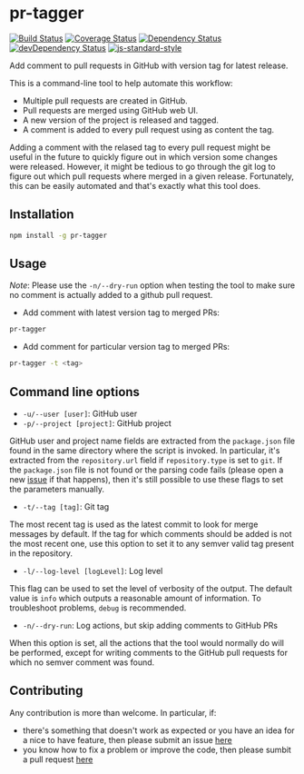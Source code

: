 # pr-tagger

[![Build Status](https://travis-ci.org/jcollado/pr-tagger.svg?branch=master)](https://travis-ci.org/jcollado/pr-tagger)
[![Coverage Status](https://coveralls.io/repos/jcollado/pr-tagger/badge.svg?branch=master&service=github)](https://coveralls.io/github/jcollado/pr-tagger?branch=master)
[![Dependency Status](https://david-dm.org/jcollado/pr-tagger.svg)](https://david-dm.org/jcollado/pr-tagger)
[![devDependency Status](https://david-dm.org/jcollado/pr-tagger/dev-status.svg)](https://david-dm.org/jcollado/pr-tagger#info=devDependencies)
[![js-standard-style](https://img.shields.io/badge/code%20style-standard-brightgreen.svg)](http://standardjs.com/)

Add comment to pull requests in GitHub with version tag for latest release.

This is a command-line tool to help automate this workflow:
- Multiple pull requests are created in GitHub.
- Pull requests are merged using GitHub web UI.
- A new version of the project is released and tagged.
- A comment is added to every pull request using as content the tag.

Adding a comment with the relased tag to every pull request might be useful in the future to quickly figure out in which version some changes were released. However, it might be tedious to go through the git log to figure out which pull requests where merged in a given release. Fortunately, this can be easily automated and that's exactly what this tool does.


## Installation

```bash
npm install -g pr-tagger
```

## Usage

*Note*: Please use the `-n/--dry-run` option when testing the tool to make sure no comment is actually added to a github pull request.

- Add comment with latest version tag to merged PRs:

```bash
pr-tagger
```

- Add comment for particular version tag to merged PRs:

```bash
pr-tagger -t <tag>
```

## Command line options

- `-u/--user [user]`: GitHub user
- `-p/--project [project]`: GitHub project

GitHub user and project name fields are extracted from the `package.json` file found in the same directory where the script is invoked. In particular, it's extracted from the `repository.url` field if `repository.type` is set to `git`. If the `package.json` file is not found or the parsing code fails (please open a new [issue](https://github.com/jcollado/pr-tagger/issues/new) if that happens), then it's still possible to use these flags to set the parameters manually.

- `-t/--tag [tag]`: Git tag

The most recent tag is used as the latest commit to look for merge messages by default. If the tag for which comments should be added is not the most recent one, use this option to set it to any semver valid tag present in the repository.

- `-l/--log-level [logLevel]`: Log level

This flag can be used to set the level of verbosity of the output. The default value is `info` which outputs a reasonable amount of information. To troubleshoot problems, `debug` is recommended.

- `-n/--dry-run`: Log actions, but skip adding comments to GitHub PRs

When this option is set, all the actions that the tool would normally do will be performed, except for writing comments to the GitHub pull requests for which no semver comment was found.

## Contributing

Any contribution is more than welcome. In particular, if:

- there's something that doesn't work as expected or you have an idea for a nice to have feature, then please submit an issue [here](https://github.com/jcollado/pr-tagger/issues/new)
- you know how to fix a problem or improve the code, then please sumbit a pull request [here](https://github.com/jcollado/pr-tagger/compare)
